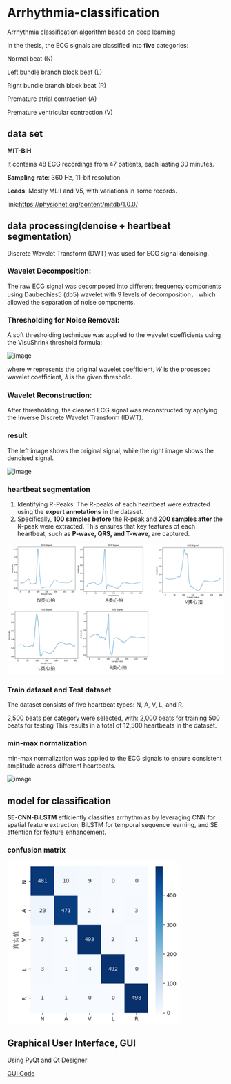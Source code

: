 # Arrhythmia-classification
Arrhythmia classification algorithm based on deep learning

In the thesis, the ECG signals are classified into **five** categories:

Normal beat (N)

Left bundle branch block beat (L)

Right bundle branch block beat (R)

Premature atrial contraction (A)

Premature ventricular contraction (V)
## data set
**MIT-BIH**

It contains 48 ECG recordings from 47 patients, each lasting 30 minutes.

**Sampling rate**: 360 Hz, 11-bit resolution.

**Leads**: Mostly MLII and V5, with variations in some records.

link:https://physionet.org/content/mitdb/1.0.0/
## data processing(denoise + heartbeat segmentation)
Discrete Wavelet Transform (DWT) was used for ECG signal denoising.

### Wavelet Decomposition:

The raw ECG signal was decomposed into different frequency components using Daubechies5 (db5) wavelet with 9 levels of decomposition， which allowed the separation of noise components.

### Thresholding for Noise Removal:

A soft thresholding technique was applied to the wavelet coefficients using the VisuShrink threshold formula:

![image](https://github.com/user-attachments/assets/44af57eb-17f0-4275-8c78-7a9a42146c0d)

where w represents the original wavelet coefficient, 𝑊 is the processed wavelet coefficient, 𝜆 is the given threshold.

### Wavelet Reconstruction:

After thresholding, the cleaned ECG signal was reconstructed by applying the Inverse Discrete Wavelet Transform (IDWT).

### result

The left image shows the original signal, while the right image shows the denoised signal.

![image](https://github.com/user-attachments/assets/a553d0a2-ed35-4437-94a6-f7e1c649c705)

### heartbeat segmentation

1. Identifying R-Peaks:
   The R-peaks of each heartbeat were extracted using the **expert annotations** in the dataset.
2. Specifically, **100 samples before** the R-peak and **200 samples after** the R-peak were extracted.
This ensures that key features of each heartbeat, such as **P-wave, QRS, and T-wave**, are captured.

<img src="single heartbeat.png" alt="singel heartbeat" width="600">

### Train dataset and Test dataset

The dataset consists of five heartbeat types: N, A, V, L, and R.

2,500 beats per category were selected, with:
2,000 beats for training
500 beats for testing
This results in a total of 12,500 heartbeats in the dataset.

### min-max normalization

min-max normalization was applied to the ECG signals to ensure consistent amplitude across different heartbeats.

![image](https://github.com/user-attachments/assets/f18725ac-c016-4894-9bac-6020977ce400 )

## model for classification
**SE-CNN-BiLSTM** efficiently classifies arrhythmias by leveraging CNN for spatial feature extraction, BiLSTM for temporal sequence learning, and SE attention for feature enhancement.

### confusion matrix
<img src="matrix.png" alt="confusion matrix" width="400">

## Graphical User Interface, GUI
Using PyQt and Qt Designer

[GUI Code](GUI/)
